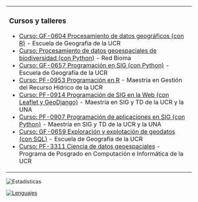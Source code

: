 <table>
  <tr>
    <td valign="top">

### Cursos y talleres
<!-- inicio de cursos y talleres -->
* [Curso: GF-0604 Procesamiento de datos geográficos (con R)](https://gf0604-procesamientodatosgeograficos.github.io/2025-i) - Escuela de Geografía de la UCR
* [Curso: Procesamiento de datos geoespaciales de biodiversidad (con Python)](https://datos-geoespaciales-biodiversidad.github.io/python/) - Red Bioma
* [Curso: GF-0657 Programación en SIG (con Python)](https://gf0657-programacionsig.github.io/2024-ii/) - Escuela de Geografía de la UCR
* [Curso: PF-0953 Programación en R](https://pf0953-programacionr.github.io/2024-ii/) - Maestría en Gestión del Recurso Hídrico de la UCR
* [Curso: PF-0914 Programación de SIG en la Web (con Leaflet y GeoDjango)](https://pf0914-desarrollosigweb.github.io/2024-i/) - Maestría en SIG y TD de la UCR y la UNA
* [Curso: PF-0907 Programación de aplicaciones en SIG (con Python)](https://pf0907-programacionsig.github.io/2023-ii/) - Maestría en SIG y TD de la UCR y la UNA
* [Curso: GF-0659 Exploración y explotación de geodatos (con SQL)](https://gf0659-exploraciongeodatos.github.io/2023-ii/) - Escuela de Geografía de la UCR
* [Curso: PF-3311 Ciencia de datos geoespaciales](https://pf3311-cienciadatosgeoespaciales.github.io/2021-iii/) - Programa de Posgrado en Computación e Informática de la UCR
<!-- fin de cursos y talleres -->
</td>
</tr></table>

<!--
![Contador](https://profile-counter.glitch.me/{mfvargas}/count.svg)
-->
<img align="right" height="15" src="https://profile-counter.glitch.me/{mfvargas}/count.svg">

![Estadísticas](https://github-readme-stats.vercel.app/api?username=mfvargas)

[![Lenguajes](https://github-readme-stats.vercel.app/api/top-langs/?username=mfvargas)](https://github.com/anuraghazra/github-readme-stats)

<!--
**mfvargas/mfvargas** is a ✨ _special_ ✨ repository because its `README.md` (this file) appears on your GitHub profile.

### Hi there 👋

Here are some ideas to get you started:

- 🔭 I’m currently working on ...
- 🌱 I’m currently learning ...
- 👯 I’m looking to collaborate on ...
- 🤔 I’m looking for help with ...
- 💬 Ask me about ...
- 📫 How to reach me: ...
- 😄 Pronouns: ...
- ⚡ Fun fact: ...
-->
